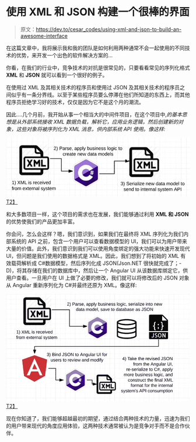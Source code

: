 # 使用 XML 和 JSON 构建一个很棒的界面

> 原文：<https://dev.to/cesar_codes/using-xml-and-json-to-build-an-awesome-interface>

在这篇文章中，我将展示我和我的团队是如何利用两种通常不会一起使用的不同技术的优势，来开发一个出色的软件解决方案的...

你看，在我们的行业中，竞争技术的对抗是很常见的，只要看看常见的序列化格式 **XML** 和 **JSON** 就可以看到一个很好的例子。

在使用过 XML 及其相关技术的程序员和使用过 JSON 及其相关技术的程序员之间似乎有一条分界线。以至于某些程序员要么停滞在他们所知道的东西上，而其他程序员拒绝学习好的技术，仅仅是因为它不是这个月的潮流。

因此....几个月前，我开始从事一个相当大的中间件项目，在这个项目中,*的基本思想是从外部系统接收 XML 数据负载，解析它，应用业务逻辑，然后创建新的对象，这些对象将被序列化为 XML 消息，供内部系统 API 使用。像这样:*

[![xml json integration](img/85880a315282f1bba8534a2c30a34993.png)T2】](https://res.cloudinary.com/practicaldev/image/fetch/s--uU4BbE6j--/c_limit%2Cf_auto%2Cfl_progressive%2Cq_auto%2Cw_880/http://cesarcodes.com/conteimg/2017/05/1.png)

和大多数项目一样，这个项目的需求也在发展，我们能够通过利用 **XML 和 JSON** 的优势使我们的产品更加丰富。

你会问，怎么会这样？嗯，我们意识到，如果我们在最终将 XML 序列化为我们内部系统的 API 之前，包含一个用户可以查看数据模型的 UI，我们可以为用户带来大量的价值。此外，我们意识到我们可以使用角度绑定的强大功能来快速开发现代 UI，但问题是我们使用的数据格式是 XML。因此，我们想到了将初始的 XML 有效载荷解析成 C#数据模型，然后序列化成 JSON(Json.NET 很快就完成了；-D)，将其存储在我们的数据库中，然后让一个 Angular UI 从该数据库绑定它，供用户查看。一旦用户在 UI 上做了必要的修改，我们就可以将修改后的 JSON 对象从 Angular 重新序列化为 C#并最终还原为 XML。像这样:

[![xml json integration](img/f172747b48d74ed07d0b1a5c5c2551a8.png)T2】](https://res.cloudinary.com/practicaldev/image/fetch/s--uEwYry4H--/c_limit%2Cf_auto%2Cfl_progressive%2Cq_auto%2Cw_880/http://cesarcodes.com/conteimg/2017/05/2b.png)

现在你知道了，我们能够超越最初的期望，通过结合两种技术的力量，迅速为我们的用户带来现代的角度应用体验，这两种技术通常被认为是竞争对手而不是合作伙伴。
